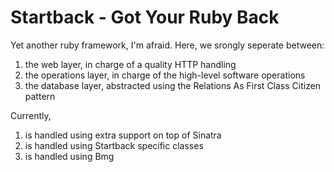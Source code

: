 # Startback - Got Your Ruby Back

Yet another ruby framework, I'm afraid. Here, we srongly seperate between:

1. the web layer, in charge of a quality HTTP handling
2. the operations layer, in charge of the high-level software operations
3. the database layer, abstracted using the Relations As First Class Citizen pattern

Currently,

1. is handled using extra support on top of Sinatra
2. is handled using Startback specific classes
3. is handled using Bmg

